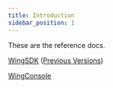 ```yaml
---
title: Introduction
sidebar_position: 1
---
```


These are the reference docs.

[WingSDK](./WingSDK.md) ([Previous Versions](/docs/category/wingsdk))

[WingConsole](./WingConsole.md)
